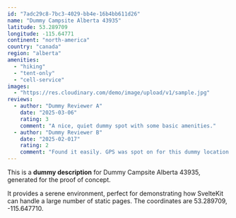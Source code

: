 ```yaml
---
id: "7adc29c8-7bc3-4029-bb4e-16b4bb611d26"
name: "Dummy Campsite Alberta 43935"
latitude: 53.289709
longitude: -115.64771
continent: "north-america"
country: "canada"
region: "alberta"
amenities:
  - "hiking"
  - "tent-only"
  - "cell-service"
images:
  - "https://res.cloudinary.com/demo/image/upload/v1/sample.jpg"
reviews:
  - author: "Dummy Reviewer A"
    date: "2025-03-06"
    rating: 3
    comment: "A nice, quiet dummy spot with some basic amenities."
  - author: "Dummy Reviewer B"
    date: "2025-02-017"
    rating: 2
    comment: "Found it easily. GPS was spot on for this dummy location."
---
```


This is a **dummy description** for Dummy Campsite Alberta 43935, generated for the proof of concept.

It provides a serene environment, perfect for demonstrating how SvelteKit can handle a large number of static pages. The coordinates are 53.289709, -115.647710.
